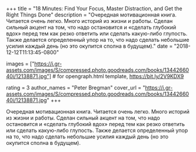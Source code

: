 
+++
title = "18 Minutes: Find Your Focus, Master Distraction, and Get the Right Things Done"
description = "Очередная мотивационная книга. Читается очень легко. Много историй из жизни и работы. Сделан сильный акцент на том, что надо остановится и «сделать глубокий вдох» перед тем как резко ответить или сделать какую-либо глупость. Также делается определенный упор на то, что надо сделать небольшие усилия каждый день (но это окупится сполна в будущем)."
date = "2018-12-12T11:13:45-0800"

images = ["https://i.gr-assets.com/images/S/compressed.photo.goodreads.com/books/1344266040i/12138871.jpg"]  # for opengraph.html template, https://bit.ly/2V9KDX9

rating = 3
author_names = "Peter Bregman"
cover_url = "https://i.gr-assets.com/images/S/compressed.photo.goodreads.com/books/1344266040i/12138871.jpg"
+++

Очередная мотивационная книга. Читается очень легко. Много историй из жизни и работы. Сделан сильный акцент на том, что надо остановится и «сделать глубокий вдох» перед тем как резко ответить или сделать какую-либо глупость. Также делается определенный упор на то, что надо сделать небольшие усилия каждый день (но это окупится сполна в будущем).
